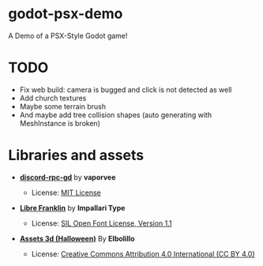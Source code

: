 # godot-psx-demo
A Demo of a PSX-Style Godot game!

# TODO
- Fix web build: camera is bugged and click is not detected as well
- Add church textures
- Maybe some terrain brush
- And maybe add tree collision shapes (auto generating with MeshInstance is broken)

# Libraries and assets
- **[discord-rpc-gd](https://github.com/vaporvee/discord-rpc-godot)** by **vaporvee**
  - License: [MIT License](https://opensource.org/licenses/MIT) 

- **[Libre Franklin](https://fonts.google.com/specimen/Libre+Franklin)** by **Impallari Type**
  - License: [SIL Open Font License, Version 1.1](https://openfontlicense.org/ofl-faq/)  

- **[Assets 3d (Halloween)](https://sketchfab.com/3d-models/halloween-fd66d60adac94ee18d4b5ddf8f6e7b47)** By **Elbolillo**
  - License: [Creative Commons Attribution 4.0 International (CC BY 4.0)](https://creativecommons.org/licenses/by/4.0/) 
